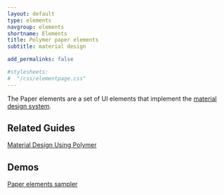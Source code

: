 ```yaml
---
layout: default
type: elements
navgroup: elements
shortname: Elements
title: Polymer paper elements
subtitle: material design

add_permalinks: false

#stylesheets:
#  "/css/elementpage.css"
---
```


<!-- page specific stylesheet needs to be inline to the page so ajax injects it. -->
<link rel="stylesheet" href="/css/elementpage.css">

<div class="hide-on-hash">


  <p>The Paper elements are a set of UI elements that implement the 
    <a href="http://google.com/design/spec">material design system</a>.</p>

  <component-download-button org="Polymer" component="paper-elements" label="GET THE PAPER ELEMENTS">
  </component-download-button>

  <h2>Related Guides</h2>
  <p><a href="material.html">Material Design Using Polymer</a></p>

  <h2>Demos</h2>
  <p><a href="/components/paper-elements/demo.html">Paper elements sampler</a></p>
</div>

<component-docs
    elements='{% list_components dir:components prefix:paper blacklist:"paper-calculator paper-doc-viewer paper-ink paper-scaffold paper-menu-button-transition paper-menu-button-overlay-container paper-form paper-row paper-group paper-doc-toc paper-doc-page"%}'>
</component-docs>

